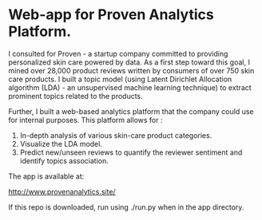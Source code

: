 # Web-app for Proven Analytics Platform.

I consulted for Proven - a startup company committed to providing personalized skin care powered by data. As a first step toward this goal, I mined over 28,000 product reviews written by consumers of over 750 skin care products. I built a topic model (using Latent Dirichlet Allocation algorithm (LDA) - an unsupervised machine learning technique) to extract prominent topics related to the products. 

Further, I built a web-based analytics platform that the company could use for internal purposes. This platform allows for :
1. In-depth analysis of various skin-care product categories.
2. Visualize the LDA model.
3. Predict new/unseen reviews to quantify the reviewer sentiment and identify topics association.

The app is available at:

http://www.provenanalytics.site/

If this repo is downloaded, run using ./run.py when in the app directory.

